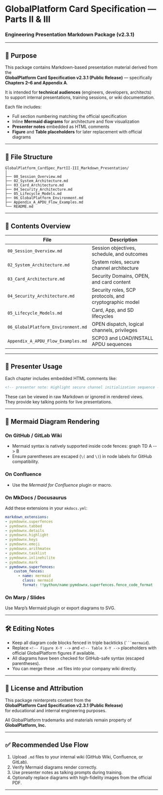 # GlobalPlatform Card Specification — Parts II & III  
### Engineering Presentation Markdown Package (v2.3.1)

---

## 📘 Purpose

This package contains Markdown-based presentation material derived from the  
**GlobalPlatform Card Specification v2.3.1 (Public Release)** — specifically  
**Chapters 2–6 and Appendix A**.

It is intended for **technical audiences** (engineers, developers, architects)  
to support internal presentations, training sessions, or wiki documentation.

Each file includes:
- Full section numbering matching the official specification  
- Inline **Mermaid diagrams** for architecture and flow visualization  
- **Presenter notes** embedded as HTML comments  
- **Figure** and **Table placeholders** for later replacement with official diagrams  

---

## 📂 File Structure

```
GlobalPlatform_CardSpec_PartII-III_Markdown_Presentation/
│
├── 00_Session_Overview.md
├── 02_System_Architecture.md
├── 03_Card_Architecture.md
├── 04_Security_Architecture.md
├── 05_Lifecycle_Models.md
├── 06_GlobalPlatform_Environment.md
├── Appendix_A_APDU_Flow_Examples.md
└── README.md
```

---

## 🧩 Contents Overview

| File | Description |
|------|--------------|
| `00_Session_Overview.md` | Session objectives, schedule, and outcomes |
| `02_System_Architecture.md` | System roles, secure channel architecture |
| `03_Card_Architecture.md` | Security Domains, OPEN, and card content |
| `04_Security_Architecture.md` | Security roles, SCP protocols, and cryptographic model |
| `05_Lifecycle_Models.md` | Card, App, and SD lifecycles |
| `06_GlobalPlatform_Environment.md` | OPEN dispatch, logical channels, privileges |
| `Appendix_A_APDU_Flow_Examples.md` | SCP03 and LOAD/INSTALL APDU sequences |

---

## 🧠 Presenter Usage

Each chapter includes embedded HTML comments like:

```html
<!-- presenter note: Highlight secure channel initialization sequence -->
```

These can be viewed in raw Markdown or ignored in rendered views.  
They provide key talking points for live presentations.

---

## 🧩 Mermaid Diagram Rendering

### On **GitHub / GitLab Wiki**
- Mermaid syntax is natively supported inside code fences:
graph TD
A --> B
- Ensure parentheses are escaped (`\(` and `\)`) in node labels for GitHub compatibility.

### On **Confluence**
- Use the *Mermaid for Confluence* plugin or macro.

### On **MkDocs / Docusaurus**
Add these extensions in your `mkdocs.yml`:
```yaml
markdown_extensions:
- pymdownx.superfences
- pymdownx.tabbed
- pymdownx.details
- pymdownx.highlight
- pymdownx.keys
- pymdownx.emoji
- pymdownx.arithmatex
- pymdownx.tasklist
- pymdownx.inlinehilite
- pymdownx.mark
- pymdownx.superfences:
    custom_fences:
      - name: mermaid
        class: mermaid
        format: !!python/name:pymdownx.superfences.fence_code_format
```

### On **Marp / Slides**
Use Marp’s Mermaid plugin or export diagrams to SVG.

---

## 🛠️ Editing Notes

- Keep all diagram code blocks fenced in triple backticks (` ```mermaid `).  
- Replace `<!-- Figure X-Y -->` and `<!-- Table X-Y -->` placeholders with official GlobalPlatform figures if available.  
- All diagrams have been checked for GitHub-safe syntax (escaped parentheses).  
- You can merge these `.md` files into your company wiki directly.

---

## 📄 License and Attribution

This package reinterprets content from the  
**GlobalPlatform Card Specification v2.3.1 (Public Release)**  
for educational and internal engineering purposes.

All GlobalPlatform trademarks and materials remain property of  
**GlobalPlatform, Inc.**

---

## ✅ Recommended Use Flow

1. Upload `.md` files to your internal wiki (GitHub Wiki, Confluence, or GitLab).  
2. Verify Mermaid diagrams render correctly.  
3. Use presenter notes as talking prompts during training.  
4. Optionally replace diagrams with high-fidelity images from the official PDF.

---

<!-- presenter note:
Introduce this README as a quick reference for other engineers who use or maintain the presentation material.
Encourage consistency with the official GP specification and internal security guidelines.
-->
